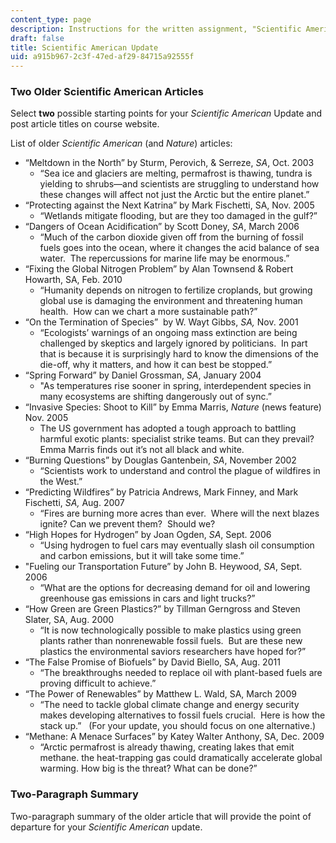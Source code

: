 ```yaml
---
content_type: page
description: Instructions for the written assignment, "Scientific American Update."
draft: false
title: Scientific American Update
uid: a915b967-2c3f-47ed-af29-84715a92555f
---
```

### Two Older Scientific American Articles

Select **two** possible starting points for your *Scientific American* Update and post article titles on course website.

List of older *Scientific American* (and *Nature*) articles:

- “Meltdown in the North” by Sturm, Perovich, & Serreze, *SA*, Oct. 2003
    - “Sea ice and glaciers are melting, permafrost is thawing, tundra is yielding to shrubs—and scientists are struggling to understand how these changes will affect not just the Arctic but the entire planet.”
- “Protecting against the Next Katrina” by Mark Fischetti, SA, Nov. 2005
    - “Wetlands mitigate flooding, but are they too damaged in the gulf?”
- “Dangers of Ocean Acidification” by Scott Doney, *SA*, March 2006
    - “Much of the carbon dioxide given off from the burning of fossil fuels goes into the ocean, where it changes the acid balance of sea water.  The repercussions for marine life may be enormous.”
- “Fixing the Global Nitrogen Problem” by Alan Townsend & Robert Howarth, SA, Feb. 2010
    - “Humanity depends on nitrogen to fertilize croplands, but growing global use is damaging the environment and threatening human health.  How can we chart a more sustainable path?” 
- “On the Termination of Species”  by W. Wayt Gibbs, *SA,* Nov. 2001
    - “Ecologists’ warnings of an ongoing mass extinction are being challenged by skeptics and largely ignored by politicians.  In part that is because it is surprisingly hard to know the dimensions of the die-off, why it matters, and how it can best be stopped.”
- “Spring Forward” by Daniel Grossman, *SA*, January 2004
    - "As temperatures rise sooner in spring, interdependent species in many ecosystems are shifting dangerously out of sync.”
- “Invasive Species: Shoot to Kill” by Emma Marris, *Nature* (news feature) Nov. 2005
    - The US government has adopted a tough approach to battling harmful exotic plants: specialist strike teams. But can they prevail? Emma Marris finds out it’s not all black and white.
- “Burning Questions” by Douglas Gantenbein, *SA*, November 2002
    - “Scientists work to understand and control the plague of wildfires in the West.”
- “Predicting Wildfires” by Patricia Andrews, Mark Finney, and Mark Fischetti, *SA,* Aug. 2007
    - “Fires are burning more acres than ever.  Where will the next blazes ignite? Can we prevent them?  Should we?
- “High Hopes for Hydrogen” by Joan Ogden, *SA*, Sept. 2006
    - “Using hydrogen to fuel cars may eventually slash oil consumption and carbon emissions, but it will take some time.”
- "Fueling our Transportation Future” by John B. Heywood, *SA*, Sept. 2006
    - “What are the options for decreasing demand for oil and lowering greenhouse gas emissions in cars and light trucks?” 
- “How Green are Green Plastics?” by Tillman Gerngross and Steven Slater, SA, Aug. 2000
    - “It is now technologically possible to make plastics using green plants rather than nonrenewable fossil fuels.  But are these new plastics the environmental saviors researchers have hoped for?” 
- “The False Promise of Biofuels” by David Biello, SA, Aug. 2011
    - “The breakthroughs needed to replace oil with plant-based fuels are proving difficult to achieve.” 
- “The Power of Renewables” by Matthew L. Wald, SA, March 2009
    - “The need to tackle global climate change and energy security makes developing alternatives to fossil fuels crucial.  Here is how the stack up.”   (For your update, you should focus on one alternative.)
- “Methane: A Menace Surfaces” by Katey Walter Anthony, SA, Dec. 2009
    - “Arctic permafrost is already thawing, creating lakes that emit methane. the heat-trapping gas could dramatically accelerate global warming. How big is the threat? What can be done?”

### Two-Paragraph Summary

Two-paragraph summary of the older article that will provide the point of departure for your *Scientific American* update.